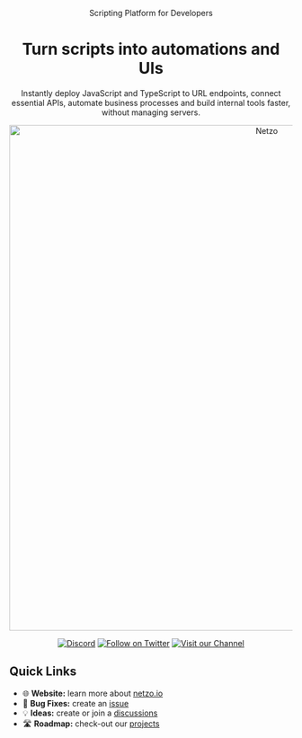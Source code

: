 
<p align="center">Scripting Platform for Developers</p>
<h1 align="center">Turn scripts into automations and UIs</h1>
<p align="center"">
Instantly deploy JavaScript and TypeScript to URL endpoints, connect essential APIs, automate business processes and build internal tools faster, without managing servers.
</p>

<p align="center">
  <a href="https://netzo.io" rel="noopener" target="_blank">
    <img width="900" src="https://github.com/netzo/website/blob/1e86197ed16eadd4c0695271cadba8c1c7bdf562/src/public/images/home/save-hundreds-of-developer-hours.gif" alt="Netzo" />
  </a>
</p>
  
<div align="center">
  
[![Discord](https://discord.com/api/guilds/790465167523577887/widget.png)](https://discord.gg/6wQRmrcPXp)
[![Follow on Twitter](https://img.shields.io/twitter/follow/netzoio.svg?label=follow+netzoio)](https://twitter.com/netzoio)
[![Visit our Channel](https://img.shields.io/youtube/channel/views/UCHFSTwM7-ZjeJRI0RwtlFmg)](https://www.youtube.com/channel/UCHFSTwM7-ZjeJRI0RwtlFmg)
</div>

## Quick Links
- 🌐 **Website:** learn more about [netzo.io](https://netzo.io)
- 🐛 **Bug Fixes:** create an [issue](https://github.com/netzo/netzo/issues)
- 💡 **Ideas:** create or join a [discussions](https://github.com/netzo/netzo/discussions)
- 🛣️ **Roadmap:** check-out our [projects](https://github.com/netzo/netzo/projects)

